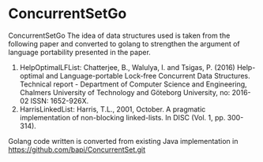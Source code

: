 # ConcurrentSetGo
ConcurrentSetGo
The idea of data structures used is taken from the following paper and converted to golang to strengthen the argument of language portability presented in the paper.

1. HelpOptimalLFList: Chatterjee, B., Walulya, I. and Tsigas, P. (2016) Help-optimal and Language-portable Lock-free Concurrent Data Structures. Technical report - Department of Computer Science and Engineering, Chalmers University of Technology and Göteborg University, no: 2016-02 ISSN: 1652-926X.
2. HarrisLinkedList: Harris, T.L., 2001, October. A pragmatic implementation of non-blocking linked-lists. In DISC (Vol. 1, pp. 300-314).

Golang code written is converted from existing Java implementation in 
https://github.com/bapi/ConcurrentSet.git

